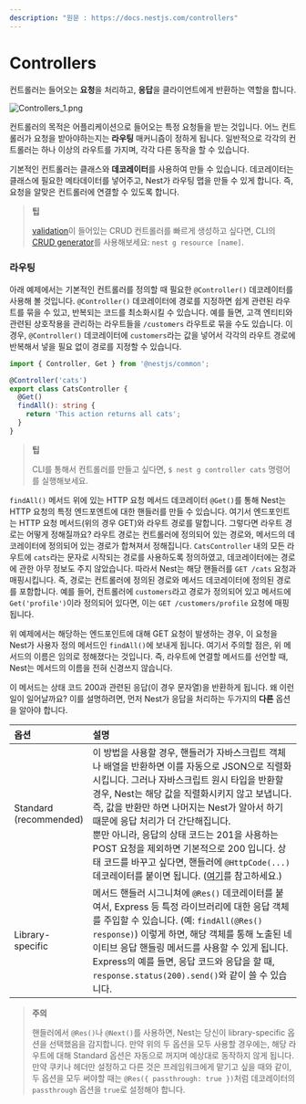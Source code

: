 ```yaml
---
description: "원문 : https://docs.nestjs.com/controllers"
---
```


# Controllers

컨트롤러는 들어오는 **요청**을 처리하고, **응답**을 클라이언트에게 반환하는 역할을 합니다.

![Controllers_1.png](https://docs.nestjs.com/assets/Controllers_1.png)

컨트롤러의 목적은 어플리케이션으로 들어오는 특정 요청들을 받는 것입니다. 어느 컨트롤러가 요청을 받아야하는지는 **라우팅** 매커니즘이 정하게 됩니다. 일반적으로 각각의 컨트롤러는 하나 이상의 라우트를 가지며, 각각 다른 동작을 할 수 있습니다.

기본적인 컨트롤러는 클래스와 **데코레이터**를 사용하여 만들 수 있습니다. 데코레이터는 클래스에 필요한 메타데이터를 넣어주고, Nest가 라우팅 맵을 만들 수 있게 합니다. 즉, 요청을 알맞은 컨트롤러에 연결할 수 있도록 합니다.

> **팁**
> 
> [validation](https://docs.nestjs.com/techniques/validation)이 들어있는 CRUD 컨트롤러를 빠르게 생성하고 싶다면, CLI의 [CRUD generator](https://docs.nestjs.com/recipes/crud-generator#crud-generator)를 사용해보세요: `nest g resource [name]`.

### 라우팅

아래 예제에서는 기본적인 컨트롤러를 정의할 때 필요한 `@Controller()` 데코레이터를 사용해 볼 것입니다. `@Controller()` 데코레이터에 경로를 지정하면 쉽게 관련된 라우트를 묶을 수 있고, 반복되는 코드를 최소화시킬 수 있습니다. 예를 들면, 고객 엔티티와 관련된 상호작용을 관리하는 라우트들을 `/customers` 라우트로 묶을 수도 있습니다. 이 경우, `@Controller()` 데코레이터에 `customers`라는 값을 넣어서 각각의 라우트 경로에 반복해서 넣을 필요 없이 경로를 지정할 수 있습니다.

```ts
import { Controller, Get } from '@nestjs/common';

@Controller('cats')
export class CatsController {
  @Get()
  findAll(): string {
    return 'This action returns all cats';
  }
}
```

> **팁**
> 
> CLI를 통해서 컨트롤러를 만들고 싶다면, `$ nest g controller cats` 명령어를 실행해보세요.

`findAll()` 메서드 위에 있는 HTTP 요청 메서드 데코레이터 `@Get()`를 통해 Nest는 HTTP 요청의 특정 엔드포엔트에 대한 핸들러를 만들 수 있습니다. 여기서 엔드포인트는 HTTP 요청 메서드(위의 경우 GET)와 라우트 경로를 말합니다. 그렇다면 라우트 경로는 어떻게 정해질까요? 라우트 경로는 컨트롤러에 정의되어 있는 경로와, 메서드의 데코레이터에 정의되어 있는 경로가 합쳐져서 정해집니다. `CatsController` 내의 모든 라우트에 `cats`라는 문자로 시작되는 경로를 사용하도록 정의하였고, 데코레이터에는 경로에 관한 아무 정보도 주지 않았습니다. 따라서 Nest는 해당 핸들러를 `GET /cats` 요청과 매핑시킵니다. 즉, 경로는 컨트롤러에 정의된 경로와 메서드 데코레이터에 정의된 경로를 포함합니다. 예를 들어, 컨트롤러에 `customers`라고 경로가 정의되어 있고 메서드에 `Get('profile')`이라 정의되어 있다면, 이는 `GET /customers/profile` 요청에 매핑됩니다.

위 예제에서는 해당하는 엔드포인트에 대해 GET 요청이 발생하는 경우, 이 요청을 Nest가 사용자 정의 메서드인 `findAll()`에 보내게 됩니다. 여기서 주의할 점은, 위 메서드의 이름은 임의로 정해졌다는 것입니다. 즉, 라우트에 연결할 메서드를 선언할 때, Nest는 메서드의 이름을 전혀 신경쓰지 않습니다.

이 메서드는 상태 코드 200과 관련된 응답(이 경우 문자열)을 반환하게 됩니다. 왜 이런 일이 일어날까요? 이를 설명하려면, 먼저 Nest가 응답을 처리하는 두가지의 **다른** 옵션을 알아야 합니다.

|옵션|설명|
|:---|:---|
|Standard<br />(recommended)|이 방법을 사용할 경우, 핸들러가 자바스크립트 객체나 배열을 반환하면 이를 자동으로 JSON으로 직렬화시킵니다. 그러나 자바스크립트 원시 타입을 반환할 경우, Nest는 해당 값을 직렬화시키지 않고 보냅니다. 즉, 값을 반환만 하면 나머지는 Nest가 알아서 하기 때문에 응답 처리가 더 간단해집니다.<br/>뿐만 아니라, 응답의 상태 코드는 201을 사용하는 POST 요청을 제외하면 기본적으로 200 입니다. 상태 코드를 바꾸고 싶다면, 핸들러에 `@HttpCode(...)` 데코레이터를 붙이면 됩니다. ([여기](https://docs.nestjs.com/controllers#status-code)를 참고하세요.)|
|Library-specific|메서드 핸들러 시그니쳐에 `@Res()` 데코레이터를 붙여서, Express 등 특정 라이브러리에 대한 응답 객체를 주입할 수 있습니다. (예: `findAll(@Res() response)`) 이렇게 하면, 해당 객체를 통해 노출된 네이티브 응답 핸들링 메서드를 사용할 수 있게 됩니다. Express의 예를 들면, 응답 코드와 응답을 할 때, `response.status(200).send()`와 같이 쓸 수 있습니다.|

> **주의**
> 
> 핸들러에서 `@Res()`나 `@Next()`를 사용하면, Nest는 당신이 library-specific 옵션을 선택했음을 감지합니다. 만약 위의 두 옵션을 모두 사용할 경우에는, 해당 라우트에 대해 Standard 옵션은 자동으로 꺼지며 예상대로 동작하지 않게 됩니다. 만약 쿠키나 헤더만 설정하고 다른 것은 프레임워크에게 맡기고 싶을 때와 같이, 두 옵션을 모두 써야할 때는 `@Res({ passthrough: true })`처럼 데코레이터의 `passthrough` 옵션을 `true`로 설정해야 합니다.

